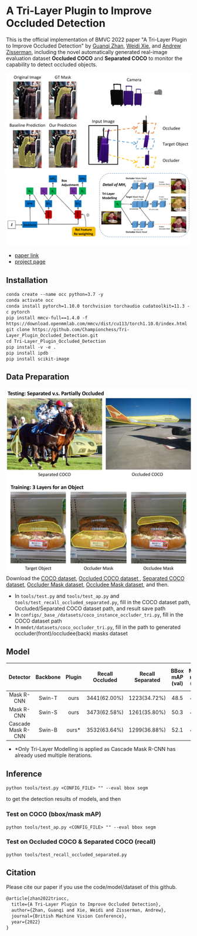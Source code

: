 # A Tri-Layer Plugin to Improve Occluded Detection

This is the official implementation of BMVC 2022 paper "A Tri-Layer Plugin to Improve Occluded Detection" by <a href="https://championchess.github.io/" target="_blank">Guanqi Zhan</a>, <a href="https://weidixie.github.io/" target="_blank">Weidi Xie</a>, and <a href="https://scholar.google.com/citations?user=UZ5wscMAAAAJ&hl=en" target="_blank">Andrew Zisserman</a>, including the novel automatically generated real-image evaluation dataset **Occluded COCO** and **Separated COCO** to monitor the capability to detect occluded objects.

![image1](./images/img1.png)
![image2](./images/img2.png)

- [paper link](https://www.robots.ox.ac.uk/~vgg/publications/2022/zhan22/zhan22.pdf)
- [project page](https://www.robots.ox.ac.uk/~vgg/research/tpod/)


## Installation

```
conda create --name occ python=3.7 -y
conda activate occ
conda install pytorch=1.10.0 torchvision torchaudio cudatoolkit=11.3 -c pytorch
pip install mmcv-full==1.4.0 -f https://download.openmmlab.com/mmcv/dist/cu113/torch1.10.0/index.html
git clone https://github.com/Championchess/Tri-Layer_Plugin_Occluded_Detection.git
cd Tri-Layer_Plugin_Occluded_Detection
pip install -v -e .
pip install ipdb
pip install scikit-image
```


## Data Preparation
![image3](./images/img3.png)
![image4](./images/img4.png)
Download the <a href="https://weidixie.github.io/" target="_blank">COCO dataset</a>, <a href="https://www.robots.ox.ac.uk/~vgg/research/tpod/datasets/occluded_coco.pkl" download> Occluded COCO dataset </a>, <a href="https://www.robots.ox.ac.uk/~vgg/research/tpod/datasets/separated_coco.pkl" download>Separated COCO dataset</a>, <a href="https://www.robots.ox.ac.uk/~vgg/research/tpod/datasets/front_mask_4_coco2017train_objects.pkl" download>Occluder Mask dataset</a>, <a href="https://www.robots.ox.ac.uk/~vgg/research/tpod/datasets/back_mask_4_coco2017train_objects.pkl" download>Occludee Mask dataset</a>, and then.
- In `tools/test.py` and `tools/test_ap.py` and `tools/test_recall_occluded_separated.py`, fill in the COCO dataset path, Occluded/Separated COCO dataset path, and result save path
- In `configs/_base_/datasets/coco_instance_occluder_tri.py`, fill in the COCO dataset path
- In `mmdet/datasets/coco_occluder_tri.py`, fill in the path to generated occluder(front)/occludee(back) masks dataset 


## Model
| Detector | Backbone | Plugin | Recall Occluded | Recall Separated | BBox mAP (val) | Mask mAP (val) | BBox mAP (test-dev) | Mask mAP (test-dev) | #params	| FLOPs | config | model |
| :---: | :---: | :---: | :---: | :---: | :---: | :---: | :---: | :---: |:---: | :---: | :---: |:---: |
| Mask R-CNN | Swin-T | ours | 3441(62.00%) | 1223(34.72%) | 48.5 | 43.0 | 48.7 | 43.4 | 77.6M | 583.33G | [config](configs/swin/mask_rcnn_swin_tiny_patch4_window7_mstrain_480-800_adamw_3x_coco_our_plugin.py) | [ckpt](https://www.robots.ox.ac.uk/~vgg/research/tpod/ckpts/swin-t_our_plugin.pth)|
| Mask R-CNN | Swin-S | ours | 3473(62.58%) | 1261(35.80%) | 50.3 | 44.2| 50.6 | 44.9 | 98.9M | 673.32G | [config](configs/swin/mask_rcnn_swin_small_patch4_window7_mstrain_480-800_adamw_3x_coco_our_plugin.py) | [ckpt](https://www.robots.ox.ac.uk/~vgg/research/tpod/ckpts/swin-s_our_plugin.pth)|
| Cascade Mask R-CNN | Swin-B | ours* | 3532(63.64%) | 1299(36.88%) | 52.1 | 45.4 | 52.7 | 45.9 | 164.3M | 1353.68G | [config](configs/swin/cascade_mask_rcnn_swin_base_patch4_window7_mstrain_480-800_giou_4conv1f_adamw_3x_coco_tri_layer.py) | [ckpt](https://www.robots.ox.ac.uk/~vgg/research/tpod/ckpts/swin-b_tri_layer.pth)|

- \*Only Tri-Layer Modelling is applied as Cascade Mask R-CNN has already used multiple iterations.


## Inference

```
python tools/test.py <CONFIG_FILE> "" --eval bbox segm
```
to get the detection results of models, and then


### Test on COCO (bbox/mask mAP)

```
python tools/test_ap.py <CONFIG_FILE> "" --eval bbox segm
```

### Test on Occluded COCO & Separated COCO (recall)

```
python tools/test_recall_occluded_separated.py
```



## Citation
Please cite our paper if you use the code/model/dataset of this github.
```
@article{zhan2022triocc,
  title={A Tri-Layer Plugin to Improve Occluded Detection},
  author={Zhan, Guanqi and Xie, Weidi and Zisserman, Andrew},
  journal={British Machine Vision Conference},
  year={2022}
}
```
